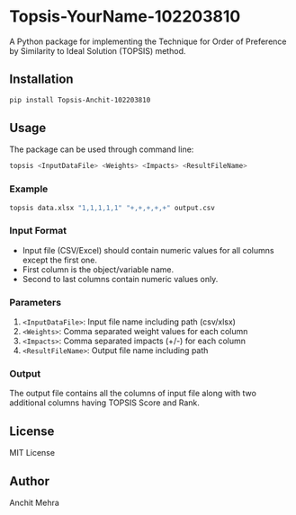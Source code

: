 # Topsis-YourName-102203810

A Python package for implementing the Technique for Order of Preference by Similarity to Ideal Solution (TOPSIS) method.

## Installation

```bash
pip install Topsis-Anchit-102203810
```

## Usage

The package can be used through command line:

```bash
topsis <InputDataFile> <Weights> <Impacts> <ResultFileName>
```

### Example

```bash
topsis data.xlsx "1,1,1,1,1" "+,+,+,+,+" output.csv
```

### Input Format
* Input file (CSV/Excel) should contain numeric values for all columns except the first one.
* First column is the object/variable name.
* Second to last columns contain numeric values only.

### Parameters
1. `<InputDataFile>`: Input file name including path (csv/xlsx)
2. `<Weights>`: Comma separated weight values for each column
3. `<Impacts>`: Comma separated impacts (+/-) for each column
4. `<ResultFileName>`: Output file name including path

### Output
The output file contains all the columns of input file along with two additional columns having TOPSIS Score and Rank.

## License
MIT License

## Author
Anchit Mehra